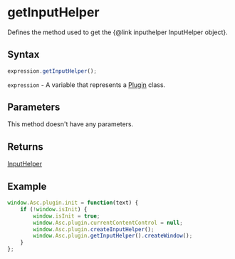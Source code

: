 # getInputHelper

Defines the method used to get the &#123;@link inputhelper InputHelper object&#125;.

## Syntax

```javascript
expression.getInputHelper();
```

`expression` - A variable that represents a [Plugin](../plugin.md) class.

## Parameters

This method doesn't have any parameters.

## Returns

[InputHelper](../../InputHelper/InputHelper.md)

## Example

```javascript
window.Asc.plugin.init = function(text) {
    if (!window.isInit) {
        window.isInit = true;
        window.Asc.plugin.currentContentControl = null;
        window.Asc.plugin.createInputHelper();
        window.Asc.plugin.getInputHelper().createWindow();
    }
};
```
